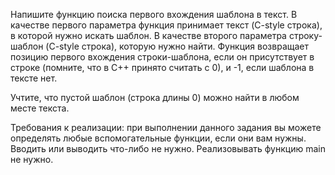 Напишите функцию поиска первого вхождения шаблона в текст. В качестве первого параметра функция принимает текст (C-style строка), в которой нужно искать шаблон. В качестве второго параметра строку-шаблон (C-style строка), которую нужно найти. Функция возвращает позицию первого вхождения строки-шаблона, если он присутствует в строке (помните, что в C++ принято считать с 0), и -1, если шаблона в тексте нет.

Учтите, что пустой шаблон (строка длины 0) можно найти в любом месте текста.

Требования к реализации: при выполнении данного задания вы можете определять любые вспомогательные функции, если они вам нужны. Вводить или выводить что-либо не нужно. Реализовывать функцию main не нужно.